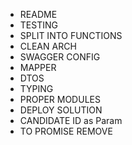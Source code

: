 - README
- TESTING
- SPLIT INTO FUNCTIONS
- CLEAN ARCH
- SWAGGER CONFIG
- MAPPER
- DTOS
- TYPING
- PROPER MODULES
- DEPLOY SOLUTION
- CANDIDATE ID as Param
- TO PROMISE REMOVE
